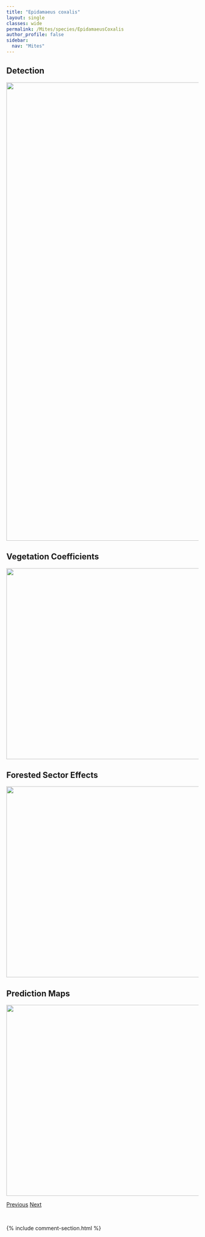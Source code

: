 ```yaml
---
title: "Epidamaeus coxalis"
layout: single
classes: wide
permalink: /Mites/species/EpidamaeusCoxalis
author_profile: false
sidebar:
  nav: "Mites"
---
```


<h2>Detection</h2>

<a href="https://drive.google.com/uc?export=view&id=1CqBkiDSZshoyOgXXUOtbBpNHgtlGpFzx">
<img src="https://drive.google.com/uc?export=view&id=1CqBkiDSZshoyOgXXUOtbBpNHgtlGpFzx" height = "1200" width = "800">
</a>


<h2>Vegetation Coefficients</h2>

<a href="https://drive.google.com/uc?export=view&id=195IEhMzGolHfrWc_4qwvVlTNqOPd10Kt">
<img src="https://drive.google.com/uc?export=view&id=195IEhMzGolHfrWc_4qwvVlTNqOPd10Kt" height = "500" width = "1000">
</a>


<h2>Forested Sector Effects</h2>

<a href="https://drive.google.com/uc?export=view&id=1bLkDj6fffzQ6CzcNOVxOkLAJigIX_Hoc">
<img src="https://drive.google.com/uc?export=view&id=1bLkDj6fffzQ6CzcNOVxOkLAJigIX_Hoc" height = "500" width = "1000">
</a>


<h2>Prediction Maps</h2>

<a href="https://drive.google.com/uc?export=view&id=1sr305XCaCNEIht1r-ggoUOB4N05coQZs">
<img src="https://drive.google.com/uc?export=view&id=1sr305XCaCNEIht1r-ggoUOB4N05coQZs" height = "500" width = "1000">
</a>


<a href="/DevelopmentWebsite/Mites/species/EpidamaeusCanadensis" class="pagination--pager" title="Epidamaeus canadensis">Previous</a> <a href="/DevelopmentWebsite/Mites/species/EpidamaeusFloccosus" class="pagination--pager" title="Epidamaeus floccosus">Next</a>

<p>&nbsp;</p>

{% include comment-section.html %}
